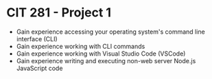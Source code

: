 # CIT 281 - Project 1
- Gain experience accessing your operating system's command line interface (CLI)
- Gain experience working with CLI commands
- Gain experience working with Visual Studio Code (VSCode)
- Gain experience writing and executing non-web server Node.js JavaScript code
